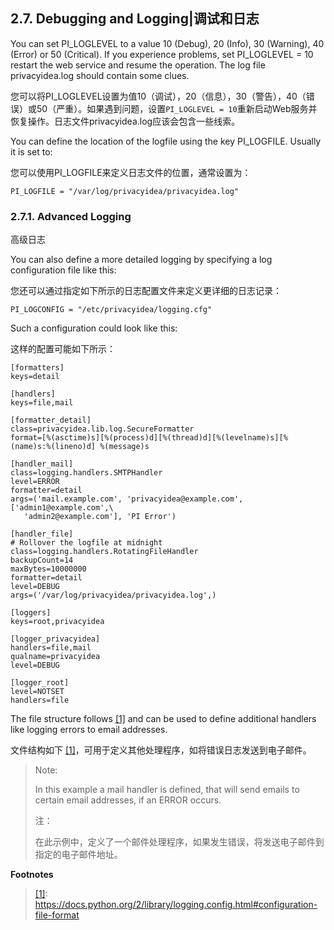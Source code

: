 ## 2.7. Debugging and Logging|调试和日志

You can set PI_LOGLEVEL to a value 10 (Debug), 20 (Info), 30 (Warning), 40 (Error) or 50 (Critical). If you experience problems, set PI_LOGLEVEL = 10 restart the web service and resume the operation. The log file privacyidea.log should contain some clues.

您可以将PI_LOGLEVEL设置为值10（调试），20（信息），30（警告），40（错误）或50（严重）。如果遇到问题，设置`PI_LOGLEVEL = 10`重新启动Web服务并恢复操作。日志文件privacyidea.log应该会包含一些线索。

You can define the location of the logfile using the key PI_LOGFILE. Usually it is set to:

您可以使用PI_LOGFILE来定义日志文件的位置，通常设置为：

```
PI_LOGFILE = "/var/log/privacyidea/privacyidea.log"
```

### 2.7.1. Advanced Logging

高级日志

You can also define a more detailed logging by specifying a log configuration file like this:

您还可以通过指定如下所示的日志配置文件来定义更详细的日志记录：

```
PI_LOGCONFIG = "/etc/privacyidea/logging.cfg"
```

Such a configuration could look like this:

这样的配置可能如下所示：

```
[formatters]
keys=detail

[handlers]
keys=file,mail

[formatter_detail]
class=privacyidea.lib.log.SecureFormatter
format=[%(asctime)s][%(process)d][%(thread)d][%(levelname)s][%(name)s:%(lineno)d] %(message)s

[handler_mail]
class=logging.handlers.SMTPHandler
level=ERROR
formatter=detail
args=('mail.example.com', 'privacyidea@example.com', ['admin1@example.com',\
   'admin2@example.com'], 'PI Error')

[handler_file]
# Rollover the logfile at midnight
class=logging.handlers.RotatingFileHandler
backupCount=14
maxBytes=10000000
formatter=detail
level=DEBUG
args=('/var/log/privacyidea/privacyidea.log',)

[loggers]
keys=root,privacyidea

[logger_privacyidea]
handlers=file,mail
qualname=privacyidea
level=DEBUG

[logger_root]
level=NOTSET
handlers=file
```

The file structure follows <span id="id1">[[1]](#fileconfig)</span> and can be used to define additional handlers like logging errors to email addresses.

文件结构如下 [[1]](#fileconfig)，可用于定义其他处理程序，如将错误日志发送到电子邮件。

> Note:
> 
> In this example a mail handler is defined, that will send emails to certain email addresses, if an ERROR occurs.
> 
> 注：
> 
> 在此示例中，定义了一个邮件处理程序，如果发生错误，将发送电子邮件到指定的电子邮件地址。

**Footnotes**

> [[1]](#id1): https://docs.python.org/2/library/logging.config.html#configuration-file-format<span id="fileconfig"></span>